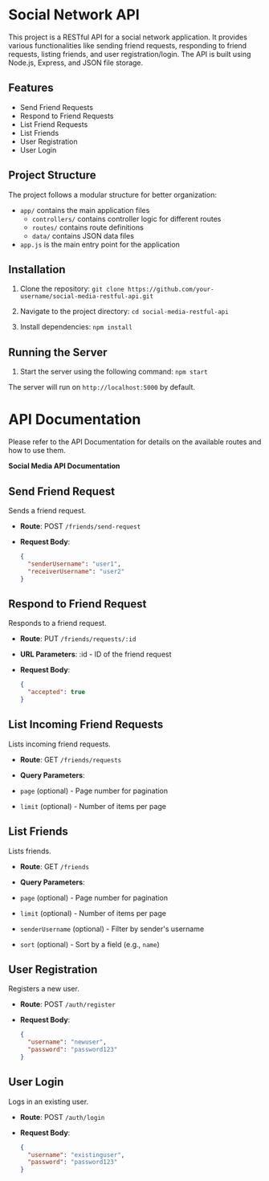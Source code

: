 # Social Network API

This project is a RESTful API for a social network application. It provides various functionalities like sending friend requests, responding to friend requests, listing friends, and user registration/login. The API is built using Node.js, Express, and JSON file storage.

## Features

- Send Friend Requests
- Respond to Friend Requests
- List Friend Requests
- List Friends
- User Registration
- User Login

## Project Structure

The project follows a modular structure for better organization:

- `app/` contains the main application files
  - `controllers/` contains controller logic for different routes
  - `routes/` contains route definitions
  - `data/` contains JSON data files
- `app.js` is the main entry point for the application

## Installation

1. Clone the repository:
   `git clone https://github.com/your-username/social-media-restful-api.git`

2. Navigate to the project directory:
   `cd social-media-restful-api`

3. Install dependencies:
   `npm install`

## Running the Server

1. Start the server using the following command:
   `npm start`

The server will run on `http://localhost:5000` by default.

# API Documentation

Please refer to the API Documentation for details on the available routes and how to use them.

**Social Media API Documentation**

## Send Friend Request

Sends a friend request.

- **Route**: POST `/friends/send-request`
- **Request Body**:

  ```json
  {
    "senderUsername": "user1",
    "receiverUsername": "user2"
  }
  ```

## Respond to Friend Request

Responds to a friend request.

- **Route**: PUT `/friends/requests/:id`

- **URL Parameters**: :id - ID of the friend request

- **Request Body**:

  ```json
  {
    "accepted": true
  }
  ```

## List Incoming Friend Requests

Lists incoming friend requests.

- **Route**: GET `/friends/requests`

- **Query Parameters**:

- `page` (optional) - Page number for pagination
- `limit` (optional) - Number of items per page

## List Friends

Lists friends.

- **Route**: GET `/friends`

- **Query Parameters**:

- `page` (optional) - Page number for pagination
- `limit` (optional) - Number of items per page
- `senderUsername` (optional) - Filter by sender's username
- `sort` (optional) - Sort by a field (e.g., `name`)

## User Registration

Registers a new user.

- **Route**: POST `/auth/register`

- **Request Body**:

  ```json
  {
    "username": "newuser",
    "password": "password123"
  }
  ```

## User Login

Logs in an existing user.

- **Route**: POST `/auth/login`

- **Request Body**:

  ```json
  {
    "username": "existinguser",
    "password": "password123"
  }
  ```
